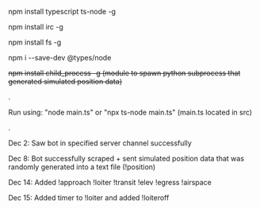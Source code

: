 npm install typescript ts-node -g

npm install irc -g

npm install fs -g

npm i --save-dev @types/node

~~npm install child_process -g (module to spawn python subprocess that generated simulated position data)~~

.

Run using: "node main.ts" or "npx ts-node main.ts" (main.ts located in src)

.

Dec 2: Saw bot in specified server channel successfully

Dec 8: Bot successfully scraped + sent simulated position data that was randomly generated into a text file (!position)

Dec 14: Added !approach !loiter !transit !elev !egress !airspace

Dec 15: Added timer to !loiter and added !loiteroff
